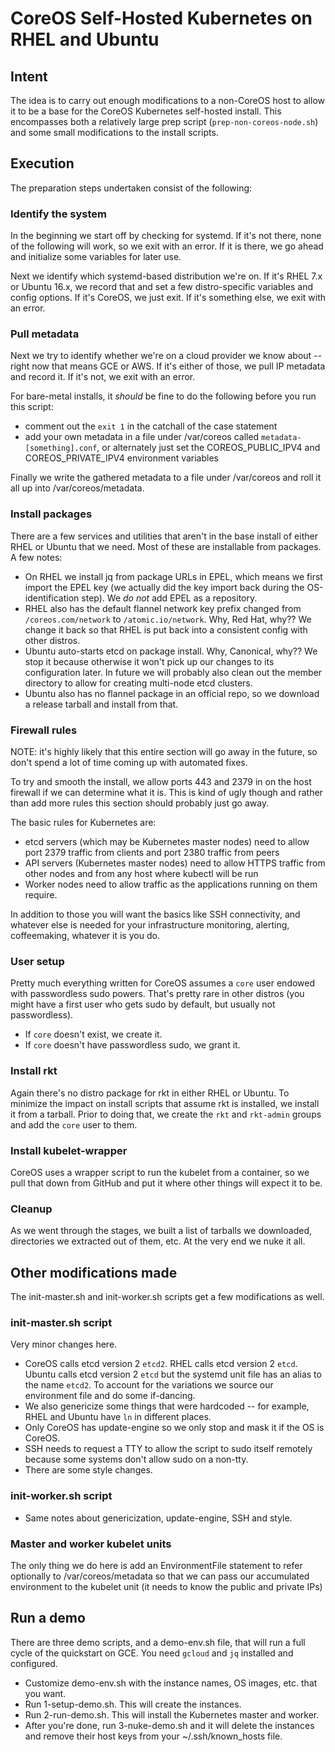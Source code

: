 # CoreOS Self-Hosted Kubernetes on RHEL and Ubuntu

## Intent

The idea is to carry out enough modifications to a non-CoreOS host to allow it to be a base for the CoreOS Kubernetes self-hosted install.  This encompasses both a relatively large prep script (`prep-non-coreos-node.sh`) and some small modifications to the install scripts.

## Execution

The preparation steps undertaken consist of the following:

### Identify the system

In the beginning we start off by checking for systemd.  If it's not there, 
none of the following will work, so we exit with an error.  If it is 
there, we go ahead and initialize some variables for later use.

Next we identify which systemd-based distribution we're on.  If it's RHEL 
7.x or Ubuntu 16.x, we record that and set a few distro-specific 
variables and config options.  If it's CoreOS, we just exit.  If it's 
something else, we exit with an error.

### Pull metadata

Next we try to identify whether we're on a cloud provider we know about 
-- right now that means GCE or AWS.  If it's either of those, we pull IP 
metadata and record it.  If it's not, we exit with an error.

For bare-metal installs, it *should* be fine to do the following before 
you run this script:

* comment out the `exit 1` in the catchall of the case statement
* add your own metadata in a file under /var/coreos called 
`metadata-[something].conf`, or alternately just set the 
COREOS_PUBLIC_IPV4 and COREOS_PRIVATE_IPV4 environment variables

Finally we write the gathered metadata to a file under /var/coreos and 
roll it all up into /var/coreos/metadata.

### Install packages

There are a few services and utilities that aren't in the base install of 
either RHEL or Ubuntu that we need.  Most of these are installable from 
packages.  A few notes:

* On RHEL we install jq from package URLs in EPEL, which means we first 
import the EPEL key (we actually did the key import back during the 
OS-identification step).  We *do not* add EPEL as a repository.
* RHEL also has the default flannel network key prefix changed from 
`/coreos.com/network` to `/atomic.io/network`.  Why, Red Hat, why??  We 
change it back so that RHEL is put back into a consistent config with 
other distros.
* Ubuntu auto-starts etcd on package install.  Why, Canonical, why??  We 
stop it because otherwise it won't pick up our changes to its 
configuration later.  In future we will probably also clean out the member 
directory to allow for creating multi-node etcd clusters.
* Ubuntu also has no flannel package in an official repo, so we download a 
release tarball and install from that.

### Firewall rules

NOTE: it's highly likely that this entire section will go away in the 
future, so don't spend a lot of time coming up with automated fixes.

To try and smooth the install, we allow ports 443 and 2379 in on the host 
firewall if we can determine what it is.  This is kind of ugly though and 
rather than add more rules this section should probably just go away.

The basic rules for Kubernetes are:

* etcd servers (which may be Kubernetes master nodes) need to allow port 
2379 traffic from clients and port 2380 traffic from peers
* API servers (Kubernetes master nodes) need to allow HTTPS traffic from 
other nodes and from any host where kubectl will be run
* Worker nodes need to allow traffic as the applications running on them 
require.

In addition to those you will want the basics like SSH connectivity, and 
whatever else is needed for your infrastructure monitoring, alerting, 
coffeemaking, whatever it is you do.

### User setup

Pretty much everything written for CoreOS assumes a `core` user endowed 
with passwordless sudo powers.  That's pretty rare in other distros (you 
might have a first user who gets sudo by default, but usually not 
passwordless).

* If `core` doesn't exist, we create it.
* If `core` doesn't have passwordless sudo, we grant it.

### Install rkt

Again there's no distro package for rkt in either RHEL or Ubuntu.  To 
minimize the impact on install scripts that assume rkt is installed, we 
install it from a tarball.  Prior to doing that, we create the `rkt` and 
`rkt-admin` groups and add the `core` user to them.

### Install kubelet-wrapper

CoreOS uses a wrapper script to run the kubelet from a container, so we 
pull that down from GitHub and put it where other things will expect it 
to be.

### Cleanup

As we went through the stages, we built a list of tarballs we downloaded, 
directories we extracted out of them, etc.  At the very end we nuke it 
all.

## Other modifications made

The init-master.sh and init-worker.sh scripts get a few modifications 
as well.

### init-master.sh script

Very minor changes here.

* CoreOS calls etcd version 2 `etcd2`.  RHEL calls etcd version 2 
`etcd`.  Ubuntu calls etcd version 2 `etcd` but the systemd unit file 
has an alias to the name `etcd2`.  To account for the variations we 
source our environment file and do some if-dancing.
* We also genericize some things that were hardcoded -- for example, RHEL 
and Ubuntu have `ln` in different places.
* Only CoreOS has update-engine so we only stop and mask it if the OS is 
CoreOS.
* SSH needs to request a TTY to allow the script to sudo itself remotely 
because some systems don't allow sudo on a non-tty.
* There are some style changes.

### init-worker.sh script

* Same notes about genericization, update-engine, SSH and style.

### Master and worker kubelet units

The only thing we do here is add an EnvironmentFile statement to refer 
optionally to /var/coreos/metadata so that we can pass our accumulated 
environment to the kubelet unit (it needs to know the public and 
private IPs)

## Run a demo

There are three demo scripts, and a demo-env.sh file, that will run a 
full cycle of the quickstart on GCE.  You need `gcloud` and `jq` 
installed and configured.

* Customize demo-env.sh with the instance names, OS images, etc. that 
you want.
* Run 1-setup-demo.sh.  This will create the instances.
* Run 2-run-demo.sh.  This will install the Kubernetes master and worker.
* After you're done, run 3-nuke-demo.sh and it will delete the instances 
and remove their host keys from your ~/.ssh/known_hosts file.
